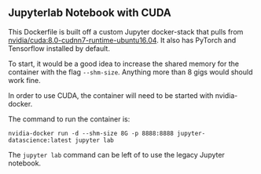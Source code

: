## Jupyterlab Notebook with CUDA

This Dockerfile is built off a custom Jupyter docker-stack that pulls from [nvidia/cuda:8.0-cudnn7-runtime-ubuntu16.04](https://hub.docker.com/r/nvidia/cuda/).  It also has PyTorch and Tensorflow installed by default.

To start, it would be a good idea to increase the shared memory for the container with the flag `--shm-size`.  Anything more than 8 gigs would should work fine.

In order to use CUDA, the container will need to be started with nvidia-docker.

The command to run the container is:

```
nvidia-docker run -d --shm-size 8G -p 8888:8888 jupyter-datascience:latest jupyter lab
```

The `jupyter lab` command can be left of to use the legacy Jupyter notebook.
